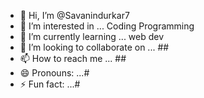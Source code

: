 - 👋 Hi, I’m @Savanindurkar7
- 👀 I’m interested in ... Coding Programming 
- 🌱 I’m currently learning ... web dev
- 💞️ I’m looking to collaborate on ... ##
- 📫 How to reach me ... ##
- 😄 Pronouns: ...#
- ⚡ Fun fact: ...#

<!---
Savanindurkar7/Savanindurkar7 is a ✨ special ✨ repository because its `README.md` (this file) appears on your GitHub profile.
You can click the Preview link to take a look at your changes.
---> 
